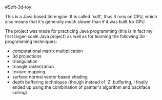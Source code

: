 #Soft-3d-toy:

This is a Java based 3d engine. It is called 'soft', thus it runs on CPU, which also means
that it's generally much slower than if it was built for GPU.

The project was made for practicing Java programming (this is in fact my first larger-scale
Java project) as well as for learning the following 3d programming techniques:

  - computational matrix multiplication
  - 3d projections
  - triangulation
  - triangle rasterization
  - texture mapping
  - surface normal vector based shading
  - depth buffering techniques (though instead of 'Z' buffering, I finally ended up
                                using the combination of painter's algorithm and
                                backface culling)
  
